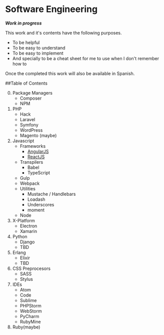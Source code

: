 # Software Engineering

***Work in progress***

This work and it's contents have the following purposes.

- To be helpful
- To be easy to understand
- To be easy to implement
- And specially to be a cheat sheet for me to use when I don't remember how to

Once the completed this work will also be available in Spanish.

##Table of Contents

0. Package Managers
    - Composer
    - NPM
1. PHP
    - Hack
    - Laravel
    - Symfony
    - WordPress
    - Magento (maybe)
2. Javascript
    - Frameworks
        - [AngularJS](https://github.com/Page-Carbajal/Software-Engineering/tree/master/Javascript/AngularJS)
        - [ReactJS](https://github.com/Page-Carbajal/Software-Engineering/tree/master/Javascript/ReactJS)
    - Transpilers
        - Babel
        - TypeScript
    - Gulp
    - Webpack
    - Utilities
        - Mustache / Handlebars
        - Loadash
        - Underscores
        - moment
    - Node
3. X-Platform
    - Electron
    - Xamarin
4. Python
    - Django
    - TBD
5. Erlang
    - Elixir
    - TBD
6. CSS Preprocesors
    - SASS
    - Stylus
7. IDEs
    - Atom
    - Code
    - Sublime
    - PHPStorm
    - WebStorm
    - PyCharm
    - RubyMine
8. Ruby(maybe)
